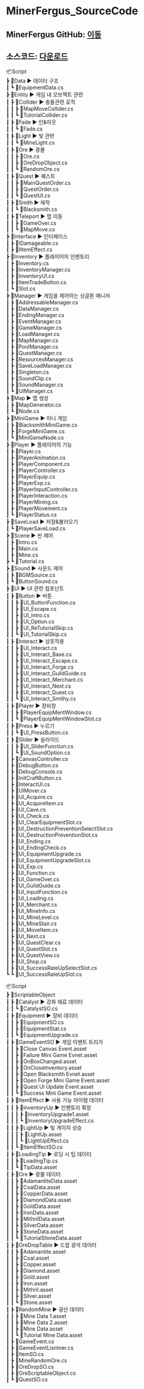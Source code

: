 # MinerFergus_SourceCode

## MinerFergus GitHub: [이동](https://github.com/ACEDIA2567/MinerFergus) </br>
## 소스코드: [다운로드](https://github.com/user-attachments/files/21837635/Script.zip)


📦Script     
 ┣ 📂Data  ▶ 데이터 구조   
 ┃ ┗ 📜EquipmentData.cs     
 ┣ 📂Entity  ▶ 게임 내 오브젝트 관련    
 ┃ ┣ 📂Collider  ▶ 충돌관련 로직    
 ┃ ┃ ┣ 📜MapMoveCollider.cs     
 ┃ ┃ ┗ 📜TutorialCollider.cs     
 ┃ ┣ 📂Fade  ▶ 인&아웃   
 ┃ ┃ ┗ 📜Fade.cs     
 ┃ ┣ 📂Light  ▶ 빛 관련    
 ┃ ┃ ┗ 📜MineLight.cs     
 ┃ ┣ 📂Ore  ▶ 광물    
 ┃ ┃ ┣ 📜Ore.cs     
 ┃ ┃ ┣ 📜OreDropObject.cs     
 ┃ ┃ ┗ 📜RandomOre.cs     
 ┃ ┣ 📂Quest  ▶ 퀘스트  
 ┃ ┃ ┣ 📜MainQuestOrder.cs     
 ┃ ┃ ┣ 📜QuestOrder.cs     
 ┃ ┃ ┗ 📜QuestUI.cs     
 ┃ ┣ 📂Smith  ▶ 제작    
 ┃ ┃ ┗ 📜Blacksmith.cs     
 ┃ ┣ 📂Teleport  ▶ 맵 이동   
 ┃ ┃ ┣ 📜GameOver.cs     
 ┃ ┃ ┗ 📜MapMove.cs     
 ┣ 📂Interface  ▶ 인터페이스   
 ┃ ┣ 📜IDamageable.cs     
 ┃ ┣ 📜IItemEffect.cs     
 ┣ 📂Inventory  ▶ 플레이어의 인벤토리    
 ┃ ┣ 📜Inventory.cs     
 ┃ ┣ 📜InventoryManager.cs     
 ┃ ┣ 📜InventoryUI.cs     
 ┃ ┣ 📜ItemTradeButton.cs     
 ┃ ┗ 📜Slot.cs     
 ┣ 📂Manager  ▶ 게임을 제어하는 싱글톤 매니저    
 ┃ ┣ 📜AddressableManager.cs     
 ┃ ┣ 📜DataManager.cs     
 ┃ ┣ 📜EndingManager.cs     
 ┃ ┣ 📜EventManager.cs     
 ┃ ┣ 📜GameManager.cs     
 ┃ ┣ 📜LoadManager.cs     
 ┃ ┣ 📜MapManager.cs     
 ┃ ┣ 📜PoolManager.cs     
 ┃ ┣ 📜QuestManager.cs     
 ┃ ┣ 📜ResourcesManager.cs     
 ┃ ┣ 📜SaveLoadManager.cs     
 ┃ ┣ 📜Singleton.cs     
 ┃ ┣ 📜SoundClip.cs     
 ┃ ┣ 📜SoundManager.cs     
 ┃ ┗ 📜UIManager.cs     
 ┣ 📂Map  ▶ 맵 생성  
 ┃ ┣ 📜MapGenerator.cs     
 ┃ ┗ 📜Node.cs     
 ┣ 📂MiniGame ▶ 미니 게임  
 ┃ ┣ 📜BlacksmithMiniGame.cs     
 ┃ ┣ 📜ForgeMiniGame.cs     
 ┃ ┗ 📜MiniGameNode.cs     
 ┣ 📂Player ▶ 플레이어의 기능     
 ┃ ┣ 📜Player.cs     
 ┃ ┣ 📜PlayerAnimation.cs     
 ┃ ┣ 📜PlayerComponent.cs     
 ┃ ┣ 📜PlayerController.cs     
 ┃ ┣ 📜PlayerEquip.cs     
 ┃ ┣ 📜PlayerExp.cs     
 ┃ ┣ 📜PlayerInputController.cs     
 ┃ ┣ 📜PlayerInteraction.cs     
 ┃ ┣ 📜PlayerMining.cs     
 ┃ ┣ 📜PlayerMovement.cs     
 ┃ ┗ 📜PlayerStatus.cs     
 ┣ 📂SaveLoad ▶ 저장&불러오기    
 ┃ ┗ 📜PlayerSaveLoad.cs     
 ┣ 📂Scene ▶ 씬 제어     
 ┃ ┣ 📜Intro.cs     
 ┃ ┣ 📜Main.cs     
 ┃ ┣ 📜Mine.cs     
 ┣ ┗ 📜Tutorial.cs     
 ┣ 📂Sound ▶ 사운드 제어     
 ┃ ┣ 📜BGMSource.cs     
 ┃ ┗ 📜ButtonSound.cs     
 ┣ 📂UI ▶ UI 관련 컴포넌트  
 ┃ ┣ 📂Button ▶ 버튼    
 ┃ ┃ ┣ 📜UI_ButtonFunction.cs     
 ┃ ┃ ┣ 📜UI_Escape.cs     
 ┃ ┃ ┣ 📜UI_Intro.cs     
 ┃ ┃ ┣ 📜UI_Option.cs     
 ┃ ┃ ┣ 📜UI_ReTutorialSkip.cs     
 ┃ ┃ ┗ 📜UI_TutorialSkip.cs     
 ┃ ┣ 📂Interact ▶ 상호작용   
 ┃ ┃ ┣ 📜UI_Interact.cs     
 ┃ ┃ ┣ 📜UI_Interact_Base.cs     
 ┃ ┃ ┣ 📜UI_Interact_Escape.cs     
 ┃ ┃ ┣ 📜UI_Interact_Forge.cs     
 ┃ ┃ ┣ 📜UI_Interact_GuildGuide.cs     
 ┃ ┃ ┣ 📜UI_Interact_Merchant.cs     
 ┃ ┃ ┣ 📜UI_Interact_Next.cs     
 ┃ ┃ ┣ 📜UI_Interact_Quest.cs     
 ┃ ┃ ┗ 📜UI_Interact_Smithy.cs     
 ┃ ┣ 📂Player ▶ 장비창        
 ┃ ┃ ┣ 📜PlayerEquipMentWindow.cs     
 ┃ ┃ ┗ 📜PlayerEquipMentWindowSlot.cs     
 ┃ ┣ 📂Press ▶ 누르기   
 ┃ ┃ ┗ 📜UI_PressButton.cs     
 ┃ ┣ 📂Slider ▶ 슬라이드    
 ┃ ┃ ┣ 📜UI_SliderFunction.cs     
 ┃ ┃ ┗ 📜UI_SoundOption.cs     
 ┃ ┣ 📜CanvasController.cs     
 ┃ ┣ 📜DebugButton.cs     
 ┃ ┣ 📜DebugConsole.cs     
 ┃ ┣ 📜InitCraftButton.cs     
 ┃ ┣ 📜InteractUI.cs     
 ┃ ┣ 📜UIMover.cs     
 ┃ ┣ 📜UI_Acquire.cs     
 ┃ ┣ 📜UI_AcquireItem.cs     
 ┃ ┣ 📜UI_Cave.cs     
 ┃ ┣ 📜UI_Check.cs     
 ┃ ┣ 📜UI_ClearEquipmentSlot.cs     
 ┃ ┣ 📜UI_DestructionPreventionSelectSlot.cs     
 ┃ ┣ 📜UI_DestructionPreventionSlot.cs     
 ┃ ┣ 📜UI_Ending.cs     
 ┃ ┣ 📜UI_EndingCheck.cs     
 ┃ ┣ 📜UI_EquipmentUpgrade.cs     
 ┃ ┣ 📜UI_EquipmentUpgradeSlot.cs     
 ┃ ┣ 📜UI_Exp.cs     
 ┃ ┣ 📜UI_Function.cs     
 ┃ ┣ 📜UI_GameOver.cs     
 ┃ ┣ 📜UI_GuildGuide.cs     
 ┃ ┣ 📜UI_InputFunction.cs     
 ┃ ┣ 📜UI_Loading.cs     
 ┃ ┣ 📜UI_Merchant.cs     
 ┃ ┣ 📜UI_MineInfo.cs     
 ┃ ┣ 📜UI_MineLevel.cs     
 ┃ ┣ 📜UI_MineStair.cs     
 ┃ ┣ 📜UI_MoveItem.cs     
 ┃ ┣ 📜UI_Next.cs     
 ┃ ┣ 📜UI_QuestClear.cs     
 ┃ ┣ 📜UI_QuestSlot.cs     
 ┃ ┣ 📜UI_QuestView.cs     
 ┃ ┣ 📜UI_Shop.cs     
 ┃ ┣ 📜UI_SuccessRateUpSelectSlot.cs     
 ┗ ┗ 📜UI_SuccessRateUpSlot.cs     

📦Script     
 ┣ 📂ScriptableObject     
 ┃ ┣ 📂Catalyst  ▶ 강화 재료 데이터   
 ┃ ┃ ┗ 📜CatalystSO.cs     
 ┃ ┣ 📂Equipment  ▶ 장비 데이터  
 ┃ ┃ ┣ 📜EquipmentSO.cs     
 ┃ ┃ ┣ 📜EquipmentStat.cs     
 ┃ ┃ ┗ 📜EquipmentUpgrade.cs     
 ┃ ┣ 📂GameEventSO  ▶ 게임 이벤트 트리거    
 ┃ ┃ ┣ 📜Close Canvas Event.asset     
 ┃ ┃ ┣ 📜Failure Mini Game Evnet.asset     
 ┃ ┃ ┣ 📜OnBoxChanged.asset     
 ┃ ┃ ┣ 📜OnCloseInventory.asset     
 ┃ ┃ ┣ 📜Open Blacksmith Evnet.asset     
 ┃ ┃ ┣ 📜Open Forge Mini Game Event.asset     
 ┃ ┃ ┣ 📜Quest UI Update Event.asset     
 ┃ ┃ ┗ 📜Success Mini Game Event.asset     
 ┃ ┣ 📂ItemEffect  ▶ 사용 가능 아이템 데이터   
 ┃ ┃ ┣ 📂InventoryUp  ▶ 인벤토리 확장  
 ┃ ┃ ┃ ┣ 📜InventoryUpgrade1.asset     
 ┃ ┃ ┃ ┗ 📜InventoryUpgradeEffect.cs     
 ┃ ┃ ┣ 📂LightUp  ▶ 빛 게이지 상승   
 ┃ ┃ ┃ ┣ 📜LightUp.asset     
 ┃ ┃ ┃ ┗ 📜LightUpEffect.cs     
 ┃ ┃ ┗ 📜ItemEffectSO.cs     
 ┃ ┣ 📂LoadingTip  ▶ 로딩 시 팁 데이터    
 ┃ ┃ ┣ 📜LoadingTip.cs     
 ┃ ┃ ┗ 📜TipData.asset     
 ┃ ┣ 📂Ore  ▶ 광물 데이터    
 ┃ ┃ ┣ 📜AdamantiteData.asset     
 ┃ ┃ ┣ 📜CoalData.asset     
 ┃ ┃ ┣ 📜CopperData.asset     
 ┃ ┃ ┣ 📜DiamondData.asset     
 ┃ ┃ ┣ 📜GoldData.asset     
 ┃ ┃ ┣ 📜IronData.asset     
 ┃ ┃ ┣ 📜MithrilData.asset     
 ┃ ┃ ┣ 📜SilverData.asset     
 ┃ ┃ ┣ 📜StoneData.asset     
 ┃ ┃ ┗ 📜TutorialStoneData.asset     
 ┃ ┣ 📂OreDropTable  ▶ 드랍 광석 데이터    
 ┃ ┃ ┣ 📜Adamantite.asset     
 ┃ ┃ ┣ 📜Coal.asset     
 ┃ ┃ ┣ 📜Copper.asset     
 ┃ ┃ ┣ 📜Diamond.asset     
 ┃ ┃ ┣ 📜Gold.asset     
 ┃ ┃ ┣ 📜Iron.asset     
 ┃ ┃ ┣ 📜Mithril.asset     
 ┃ ┃ ┣ 📜Silver.asset     
 ┃ ┃ ┗ 📜Stone.asset     
 ┃ ┣ 📂RandomMine  ▶ 광산 데이터   
 ┃ ┃ ┣ 📜Mine Data 1.asset     
 ┃ ┃ ┣ 📜Mine Data 2.asset     
 ┃ ┃ ┣ 📜Mine Data.asset     
 ┃ ┃ ┗ 📜Tutorial Mine Data.asset     
 ┃ ┣ 📜GameEvent.cs     
 ┃ ┣ 📜GameEventLisntner.cs     
 ┃ ┣ 📜ItemSO.cs     
 ┃ ┣ 📜MineRandomOre.cs     
 ┃ ┣ 📜OreDropSO.cs     
 ┃ ┣ 📜OreScriptableObject.cs     
 ┃ ┗ 📜QuestSO.cs     




